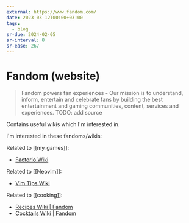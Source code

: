 ```yaml
---
external: https://www.fandom.com/
date: 2023-03-12T00:00+03:00
tags:
  - blog
sr-due: 2024-02-05
sr-interval: 8
sr-ease: 267
---
```


# Fandom (website)

> Fandom powers fan experiences - Our mission is to understand, inform,
> entertain and celebrate fans by building the best entertainment and gaming
> communities, content, services and experiences.
TODO: add source

Contains useful wikis which I'm interested in.

I'm interested in these fandoms/wikis:

Related to [[my_games]]:

- [Factorio Wiki](https://factorio.fandom.com/wiki/Main_Page)

Related to [[Neovim]]:

- [Vim Tips Wiki](https://vim.fandom.com/wiki/Vim_Tips_Wiki)

Related to [[cooking]]:

- [Recipes Wiki | Fandom](https://recipes.fandom.com/wiki/Recipes_Wiki)
- [Cocktails Wiki | Fandom](https://cocktails.fandom.com/wiki/Cocktails_Wiki)
